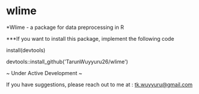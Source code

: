 # wlime
 
 *Wlime - a package for data preprocessing in R
 
 ***If you want to install this package, implement the following code
 
 install(devtools)
 
 devtools::install_github('TarunWuyyuru26/wlime')
 
~ Under Active Development ~

If you have suggestions, please reach out to me at : tk.wuyyuru@gmail.com
